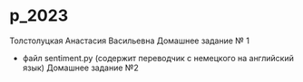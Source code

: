 # p_2023
Толстолуцкая Анастасия Васильевна
Домашнее задание № 1
- файл sentiment.py (содержит переводчик с немецкого на английский язык)
Домашнее задание №2
  
